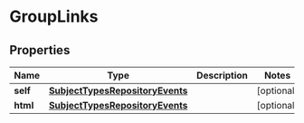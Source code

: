 # GroupLinks

## Properties
Name | Type | Description | Notes
------------ | ------------- | ------------- | -------------
**self** | [**SubjectTypesRepositoryEvents**](SubjectTypesRepositoryEvents.md) |  |  [optional]
**html** | [**SubjectTypesRepositoryEvents**](SubjectTypesRepositoryEvents.md) |  |  [optional]

